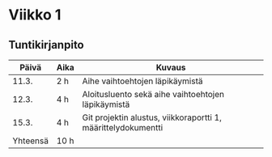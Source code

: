 # Viikko 1

## Tuntikirjanpito

| Päivä | Aika | Kuvaus |
| ----- | ------------- | ------ |
| 11.3.  | 2 h            | Aihe vaihtoehtojen läpikäymistä |
| 12.3.  | 4 h            | Aloitusluento sekä aihe vaihtoehtojen läpikäymistä |
| 15.3.  | 4 h            | Git projektin alustus, viikkoraportti 1, määrittelydokumentti |
| Yhteensä | 10 h         |        |
